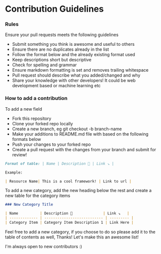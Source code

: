 # Contribution Guidelines

### Rules

Ensure your pull requests meets the following guidelines

-   Submit something you think is awesome and useful to others
-   Ensure there are no duplicates already in the list
-   Follow the format below and the already existing format used
-   Keep descriptions short but descriptive
-   Check for spelling and grammar
-   Ensure markdown formatting is set and removes trailing whitespace
-   Pull request should describe what you added/changed and why
-   Share your knowledge with other developers! It could be web development based or machine learning etc

### How to add a contribution

To add a new field

-   Fork this repository
-   Clone your forked repo locally
-   Create a new branch, eg git checkout -b branch-name
-   Make your additions to README.md file with based on the following formats below
-   Push your changes to your forked repo
-   Create a pull request with the changes from your branch and submit for review!

```md
Format of table: | Name | Description 📓 | Link ↘️ |

Example:

| Resource Name| This is a cool framework! | Link to url |
```

To add a new category, add the new heading below the rest and create a new table for the category items

```md
### New Category Title

| Name          | Description 📓              | Link ↘️   |
| ------------- | --------------------------- | --------- |
| Category Item | Category Item Description 1 | Link Here |
```

Feel free to add a new category, if you choose to do so please add it to the table of contents as well, Thanks! Let's make this an awesome list!

I'm always open to new contributors :)
